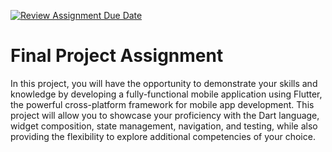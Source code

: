 [![Review Assignment Due Date](https://classroom.github.com/assets/deadline-readme-button-22041afd0340ce965d47ae6ef1cefeee28c7c493a6346c4f15d667ab976d596c.svg)](https://classroom.github.com/a/UkGqwKTl)
# Final Project Assignment

In this project, you will have the opportunity to demonstrate your skills and knowledge by developing a fully-functional mobile application using Flutter, the powerful cross-platform framework for mobile app development. This project will allow you to showcase your proficiency with the Dart language, widget composition, state management, navigation, and testing, while also providing the flexibility to explore additional competencies of your choice.
